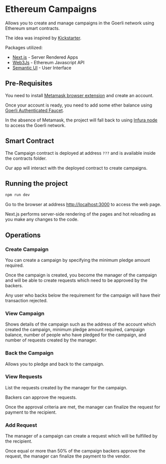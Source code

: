 # Ethereum Campaigns

Allows you to create and manage campaigns in the Goerli network using Ethereum smart contracts.

The idea was inspired by [Kickstarter](https://www.kickstarter.com).

Packages utilized:

- [Next.js](https://nextjs.org/) - Server Rendered Apps
- [Web3Js](https://web3js.readthedocs.io/en/1.0/) - Ethereum Javascript API
- [Semantic UI](https://react.semantic-ui.com/) - User Interface

<!-- ![Ethereum Campaigns Project](https://i.imgur.com/ZJnIbFN.gif) -->

## Pre-Requisites

You need to install [Metamask browser extension](https://metamask.io/) and create an account.

Once your account is ready, you need to add some ether balance using [Goerli Authenticated Faucet](https://goerlifaucet.com).

In the absence of Metamask, the project will fall back to using [Infura node](https://infura.io/) to access the Goerli network.

## Smart Contract

The Campaign contract is deployed at address `???` and is available inside the contracts folder.

Our app will interact with the deployed contract to create campaigns.

## Running the project

```sh
npm run dev
```

Go to the browser at address <http://localhost:3000> to access the web page.

Next.js performs server-side rendering of the pages and hot reloading as you make any changes to the code.

## Operations

### Create Campaign

You can create a campaign by specifying the minimum pledge amount required.

Once the campaign is created, you become the manager of the campaign and will be able to create requests which need to be approved by the backers.

Any user who backs below the requirement for the campaign will have their transaction rejected.

### View Campaign

Shows details of the campaign such as the address of the account which created the campaign, minimum pledge amount required, campaign balance, number of people who have pledged for the campaign, and number of requests created by the manager.

### Back the Campaign

Allows you to pledge and back to the campaign.

### View Requests

List the requests created by the manager for the campaign.

Backers can approve the requests.

Once the approval criteria are met, the manager can finalize the request for payment to the recipient.

### Add Request

The manager of a campaign can create a request which will be fulfilled by the recipient.

Once equal or more than 50% of the campaign backers approve the request, the manager can finalize the payment to the vendor.
